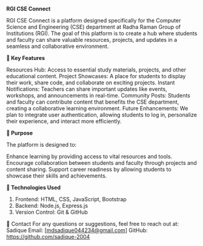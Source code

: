 **RGI CSE Connect**

RGI CSE Connect is a platform designed specifically for the Computer Science and Engineering (CSE) department at Radha Raman Group of Institutions (RGI). The goal of this platform is to create a hub where students and faculty can share valuable resources, projects, and updates in a seamless and collaborative environment.

**📌 Key Features**

Resources Hub: Access to essential study materials, projects, and other educational content.
Project Showcases: A place for students to display their work, share code, and collaborate on exciting projects.
Instant Notifications: Teachers can share important updates like events, workshops, and announcements in real-time.
Community Posts: Students and faculty can contribute content that benefits the CSE department, creating a collaborative learning environment.
Future Enhancements: We plan to integrate user authentication, allowing students to log in, personalize their experience, and interact more efficiently.

**🎯 Purpose**

The platform is designed to:

Enhance learning by providing access to vital resources and tools.
Encourage collaboration between students and faculty through projects and content sharing.
Support career readiness by allowing students to showcase their skills and achievements.

**🚀 Technologies Used**

  1. Frontend: HTML, CSS, JavaScript, Bootstrap
  2. Backend: Node.js, Express.js
  3. Version Control: Git & GitHub


📧 Contact
For any questions or suggestions, feel free to reach out at: Sadique
Email: [mdsadique044234@gmail.com]
GitHub: https://github.com/sadique-2004
